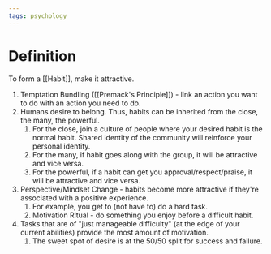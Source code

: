 ```yaml
---
tags: psychology
---
```


# Definition

To form a [[Habit]], make it attractive.

1) Temptation Bundling ([[Premack's Principle]]) - link an action you want to do with an action you need to do.
2) Humans desire to belong. Thus, habits can be inherited from the close, the many, the powerful.
	1) For the close, join a culture of people where your desired habit is the normal habit. Shared identity of the community will reinforce your personal identity.
	2) For the many, if habit goes along with the group, it will be attractive and vice versa.
	3) For the powerful, if a habit can get you approval/respect/praise, it will be attractive and vice versa.
3) Perspective/Mindset Change - habits become more attractive if they're associated with a positive experience.
	1) For example, you get to (not have to) do a hard task.
	2) Motivation Ritual - do something you enjoy before a difficult habit.
4) Tasks that are of "just manageable difficulty" (at the edge of your current abilities) provide the most amount of motivation.
	1) The sweet spot of desire is at the 50/50 split for success and failure.